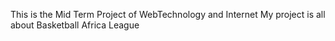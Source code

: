 This is the Mid Term Project of WebTechnology and Internet
My project is all about Basketball Africa League
